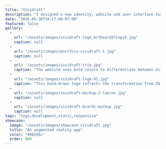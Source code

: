 ```yaml
---
title: "Visidraft"
description: "I designed a new identity, website and user interface for an augmented reality app that allows architects and contractors to visualize their construction projects in real time. "
date: "2016-05-30T18:17:00-07:00"
featured: false
gallery:
  -
    url: "/assets/images/visidraft-logo_Artboard47copy5.jpg"
    caption: null
  -
    url: "/assets/images/portfoio-visidraft-1.jpg"
    caption: null
  -
    url: "/assets/images/visidraft-trio.jpg"
    caption: "The website uses bold colors to differentiate between different target markets."
  -
    url: "/assets/images/visidraft-logo-41.jpg"
    caption: "This hand-drawn logo reflects the transformation from 2D to 3D while providing a creative optical illusion."
  -
    url: "/assets/images/visidraft-mockup-2-lowres.jpg"
    caption: null
  -
    url: "/assets/images/visidraft-bcards-mockup.jpg"
    caption: null
tags: "logo,development,static,responsive"
showcase:
  image: "/assets/images/showcase-visidraft.jpg"
  title: "An augmented reality app"
  color: "#002d6c"
  order: 800
---
```

